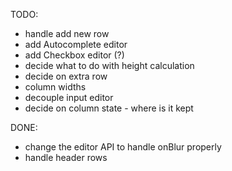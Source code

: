 
TODO:

- handle add new row
- add Autocomplete editor
- add Checkbox editor (?)
- decide what to do with height calculation
- decide on extra row
- column widths
- decouple input editor
- decide on column state - where is it kept


DONE:
- change the editor API to handle onBlur properly
- handle header rows


